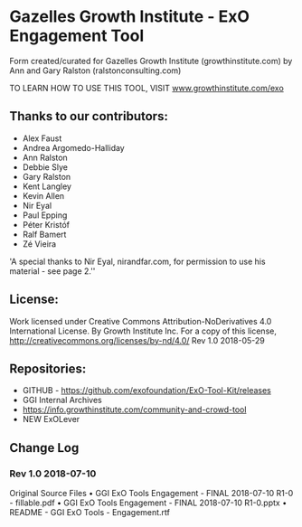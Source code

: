 # Gazelles Growth Institute - ExO Engagement Tool

Form created/curated for Gazelles Growth Institute (growthinstitute.com) by Ann and Gary Ralston (ralstonconsulting.com)

TO LEARN HOW TO USE THIS TOOL, VISIT www.growthinstitute.com/exo

## Thanks to our contributors: 
- Alex Faust
- Andrea Argomedo-Halliday
- Ann Ralston
- Debbie Slye
- Gary Ralston
- Kent Langley
- Kevin Allen
- Nir Eyal
- Paul Epping
- Péter Kristóf
- Ralf Bamert
- Zé Vieira

'A special thanks to Nir Eyal, nirandfar.com, for permission to use his material - see page 2.''


## License:
Work licensed under Creative Commons Attribution-NoDerivatives 4.0 International License. By Growth Institute Inc. For a copy of this license, http://creativecommons.org/licenses/by-nd/4.0/ Rev 1.0 2018-05-29  

## Repositories:
- GITHUB - https://github.com/exofoundation/ExO-Tool-Kit/releases
- GGI Internal Archives
- https://info.growthinstitute.com/community-and-crowd-tool
- NEW ExOLever

## Change Log
### Rev 1.0 2018-07-10
Original Source Files
	•	GGI ExO Tools Engagement - FINAL 2018-07-10 R1-0 - fillable.pdf
	•	GGI ExO Tools Engagement - FINAL 2018-07-10 R1-0.pptx
	•	README - GGI ExO Tools - Engagement.rtf